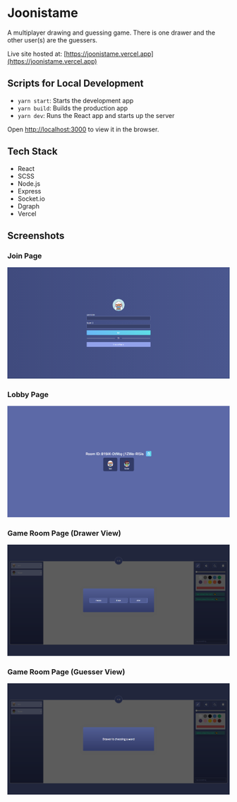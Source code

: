 # Joonistame

A multiplayer drawing and guessing game. There is one drawer and the other user(s) are the guessers.

Live site hosted at: [https://joonistame.vercel.app](https://joonistame.vercel.app)

## Scripts for Local Development

- `yarn start`: Starts the development app
- `yarn build`: Builds the production app
- `yarn dev`: Runs the React app and starts up the server

Open [http://localhost:3000](http://localhost:3000) to view it in the browser.

## Tech Stack
- React
- SCSS
- Node.js
- Express
- Socket.io
- Dgraph
- Vercel

## Screenshots

### Join Page
![Joonistame Join Page](./readme_images/Joonistame-join_page.png)

### Lobby Page
![Joonistame Join Page](./readme_images/Joonistame-lobby_page.png)

### Game Room Page (Drawer View)
![Joonistame Join Page](./readme_images/Joonistame-game_room_page_drawerview.png)

### Game Room Page (Guesser View)
![Joonistame Join Page](./readme_images/Joonistame-game_room_page_guesser_view.png)